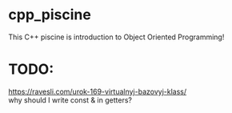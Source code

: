 # cpp_piscine
This C++ piscine is introduction to Object Oriented Programming!
# TODO:
https://ravesli.com/urok-169-virtualnyj-bazovyj-klass/  
why should I write const & in getters?
